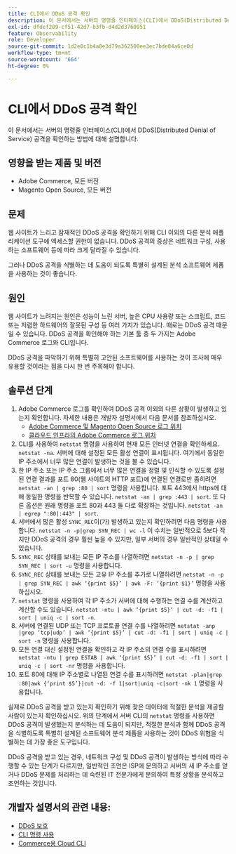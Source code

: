 ```yaml
---
title: CLI에서 DDoS 공격 확인
description: 이 문서에서는 서버의 명령줄 인터페이스(CLI)에서 DDoS(Distributed Denial of Service) 공격을 확인하는 방법에 대해 설명합니다.
exl-id: dfdef289-cf51-42d7-b3fb-d4d2d3760951
feature: Observability
role: Developer
source-git-commit: 1d2e0c1b4a8e3d79a362500ee3ec7bde84a6ce0d
workflow-type: tm+mt
source-wordcount: '664'
ht-degree: 0%

---
```


# CLI에서 DDoS 공격 확인

이 문서에서는 서버의 명령줄 인터페이스(CLI)에서 DDoS(Distributed Denial of Service) 공격을 확인하는 방법에 대해 설명합니다.

## 영향을 받는 제품 및 버전

* Adobe Commerce, 모든 버전
* Magento Open Source, 모든 버전

## 문제

웹 사이트가 느리고 잠재적인 DDoS 공격을 확인하기 위해 CLI 이외의 다른 분석 애플리케이션 도구에 액세스할 권한이 없습니다. DDoS 공격의 증상은 네트워크 구성, 사용하는 소프트웨어 등에 따라 크게 달라질 수 있습니다.

그러나 DDoS 공격을 식별하는 데 도움이 되도록 특별히 설계된 분석 소프트웨어 제품을 사용하는 것이 좋습니다.

## 원인

웹 사이트가 느려지는 원인은 성능이 느린 서버, 높은 CPU 사용량 또는 스크립트, 코드 또는 저렴한 하드웨어의 잘못된 구성 등 여러 가지가 있습니다. 때로는 DDoS 공격 때문일 수 있습니다. DDoS 공격을 확인해야 하는 기본 툴 중 두 가지는 Adobe Commerce 로그와 CLI입니다.

DDoS 공격을 파악하기 위해 특별히 고안된 소프트웨어를 사용하는 것이 조사에 매우 유용할 것이라는 점을 다시 한 번 주목해야 합니다.

## 솔루션 단계

1. Adobe Commerce 로그를 확인하여 DDoS 공격 이외의 다른 상황이 발생하고 있는지 확인합니다. 자세한 내용은 개발자 설명서에서 다음 문서를 참조하십시오.
   * [Adobe Commerce 및 Magento Open Source 로그 위치](https://devdocs.magento.com/guides/v2.3/config-guide/cli/logging.html)
   * [클라우드 인프라의 Adobe Commerce 로그 위치](https://devdocs.magento.com/guides/v2.3/cloud/trouble/environments-logs.html)
1. CLI를 사용하여 `netstat` 명령을 사용하여 현재 모든 인터넷 연결을 확인하세요. `netstat -na`. 서버에 대해 설정된 모든 활성 연결이 표시됩니다. 여기에서 동일한 IP 주소에서 너무 많은 연결이 발생하는 것을 볼 수 있습니다.
1. 한 IP 주소 또는 IP 주소 그룹에서 너무 많은 연결을 정렬 및 인식할 수 있도록 설정된 연결 결과를 포트 80(웹 사이트의 HTTP 포트)에 연결된 연결로만 좁히려면 `netstat -an | grep :80 | sort` 명령을 사용합니다. 포트 443에서 https에 대해 동일한 명령을 반복할 수 있습니다. `netstat -an | grep :443 | sort`. 또 다른 옵션은 원래 명령을 포트 80과 443 둘 다로 확장하는 것입니다. `netstat -an | egrep ":80|:443" | sort`.
1. 서버에서 많은 활성 `SYNC_REC`이(가) 발생하고 있는지 확인하려면 다음 명령을 사용합니다.     `netstat -n -p|grep SYN_REC | wc -l`     이 수치는 일반적으로 5보다 작지만 DDoS 공격의 경우 훨씬 높을 수 있지만, 일부 서버의 경우 일반적인 상태일 수 있습니다.
1. `SYNC_REC` 상태를 보내는 모든 IP 주소를 나열하려면 `netstat -n -p | grep SYN_REC | sort -u` 명령을 사용합니다.
1. `SYNC_REC` 상태를 보내는 모든 고유 IP 주소를 추가로 나열하려면 `netstat -n -p | grep SYN_REC | awk ‘{print $5}’ | awk -F: ‘{print $1}’` 명령을 사용하십시오.
1. `netstat` 명령을 사용하여 각 IP 주소가 서버에 대해 수행하는 연결 수를 계산하고 계산할 수도 있습니다. `netstat -ntu | awk ‘{print $5}’ | cut -d: -f1 | sort | uniq -c | sort -n`.
1. 서버에 연결된 UDP 또는 TCP 프로토콜 연결 수를 나열하려면 `netstat -anp |grep ‘tcp|udp’ | awk ‘{print $5}’ | cut -d: -f1 | sort | uniq -c | sort -n` 명령을 사용합니다.
1. 모든 연결 대신 설정된 연결을 확인하고 각 IP 주소의 연결 수를 표시하려면 `netstat -ntu | grep ESTAB | awk ‘{print $5}’ | cut -d: -f1 | sort | uniq -c | sort -nr` 명령을 사용합니다.
1. 포트 80에 대해 IP 주소별로 나열된 연결 수를 표시하려면 `netstat -plan|grep :80|awk {‘print $5’}|cut -d: -f 1|sort|uniq -c|sort -nk 1` 명령을 사용합니다.

실제로 DDoS 공격을 받고 있는지 확인하기 위해 찾은 데이터에 적절한 분석을 제공할 사람이 있는지 확인하십시오. 위의 단계에서 서버 CLI의 `netstat` 명령을 사용하면 DDoS 공격이 발생했는지 분석하는 데 도움이 되지만, 적절한 분석과 함께 DDoS 공격을 식별하도록 특별히 설계된 소프트웨어 분석 제품을 사용하는 것이 DDoS 위협을 식별하는 데 가장 좋은 도구입니다.

DDoS 공격을 받고 있는 경우, 네트워크 구성 및 DDoS 공격이 발생하는 방식에 따라 수행할 수 있는 단계가 다르지만, 일반적인 조언은 ISP에 문의하고 서버의 새 IP 주소를 얻거나 DDoS 문제를 처리하는 데 숙련된 IT 전문가에게 문의하여 특정 상황을 분석하고 조언하는 것입니다.

## 개발자 설명서의 관련 내용:

* [DDoS 보호](https://devdocs.magento.com/guides/v2.3/cloud/cdn/cloud-fastly.html#ddos-protection)
* [CLI 명령 사용](https://devdocs.magento.com/guides/v2.3/config-guide/deployment/pipeline/example/cli.html)
* [Commerce용 Cloud CLI](https://devdocs.magento.com/guides/v2.3/cloud/reference/cli-ref-topic.html)
